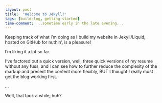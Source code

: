 ```yaml
---
layout: post
title:  "Welcome to Jekyll!"
tags: [build-log, getting-started]
time-comment: ...sometime early in the late evening...
---
```


Keeping track of what I’m doing as I build my website in Jekyll/Liquid, hosted on GitHub for nuthin’, is a pleasure!

I’m liking it a lot so far.

I’ve factored out a quick version, well, three quick versions of my resume without any fuss, and I can see how to further reduce the complexity of the markup and present the content more flexibly, BUT I thought I really must get the blog working first.

...

Well, that took a while, huh?

